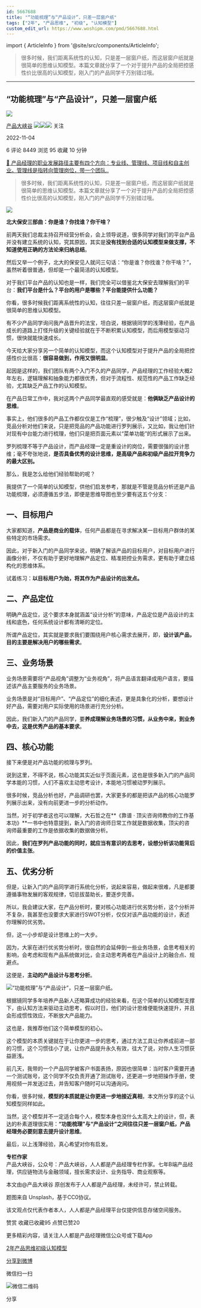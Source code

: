 ```yaml
---
id: 5667688
title: "“功能梳理”与“产品设计”，只差一层窗户纸"
tags: ["2年", "产品思维", "初级", "认知模型"]
custom_edit_url: https://www.woshipm.com/pmd/5667688.html
---
```

import { ArticleInfo } from '@site/src/components/ArticleInfo';

<ArticleInfo
    author="产品大峡谷"
    authorLink="https://www.woshipm.com/u/370341"
    published="2022-11-04"
    views={8449}
    comments={6}
    collects={95}
/>

> 很多时候，我们距离系统性的认知，只是差一层窗户纸，而这层窗户纸就是很简单的思维认知模型。本篇文章就分享了一个对于提升产品的全局把控感性价比很高的认知模型，刚入门的产品同学千万别错过哦。

---

## “功能梳理”与“产品设计”，只差一层窗户纸

[![](https://image.woshipm.com/wp-files/2022/05/Ojbe5hJTxgahne7BAHCn.jpg!/both/72x72)](https://www.woshipm.com/u/370341)

[产品大峡谷](https://www.woshipm.com/u/370341) ![](https://static.woshipm.com/tag/1121_1@2x.png)![](https://static.woshipm.com/tag/2103_1@2x.png)![](https://static.woshipm.com/tag/2104_1@2x.png) 关注

2022-11-04

6 评论 8449 浏览 95 收藏 10 分钟

[🔗 产品经理的职业发展路径主要有四个方向：专业线、管理线、项目线和自主创业。管理线是指转向管理岗位，带一个团队..](https://ke.qidianla.com/courses/90pm)

> 很多时候，我们距离系统性的认知，只是差一层窗户纸，而这层窗户纸就是很简单的思维认知模型。本篇文章就分享了一个对于提升产品的全局把控感性价比很高的认知模型，刚入门的产品同学千万别错过哦。

![](https://image.woshipm.com/wp-files/2022/11/LxdTugiSURTe62Gxs4gW.jpg)

**北大保安三部曲：你是谁？你找谁？你干啥？**

前两天我们总裁主持召开经营分析会，会上领导说道，很多同学对我们的平台产品并没有建立系统的认知，究其原因，其实是**没有找到合适的认知模型来做支撑，不知道使用正确的方法论来归纳总结**。

然后又举一个例子，北大的保安见人就问三句话：“你是谁？你找谁？你干啥？”，虽然听着很普通，但却是一个最简洁的认知模型。

对于我们平台产品的认知也是一样，我们完全可以借鉴北大保安去理解我们的平台：**我们平台是什么？平台的用户是哪些？平台能提供什么功能？**

你看，很多时候我们距离系统性的认知，往往只差一层窗户纸，而这层窗户纸就是很简单的思维认知模型。

有不少产品同学询问我产品晋升的法宝，坦白说，根据镜同学的浅薄经验，在产品成长的道路上打怪升级的关键经验就在于不断积累认知模型，而后用模型驱动习惯，很快就能快速成长。

今天给大家分享另一个简单的认知模型，而这个认知模型对于提升产品的全局把控感性价比很高：**很容易做到，作用又很明显**。

起因是这样的，我们团队有两个入门不久的产品同学，产品经理的工作经验大概2年左右，逻辑理解和抽象能力都很优秀，但对于流程性、规范性的产品工作缺乏经验，尤其缺乏产品工作的认知模型。

在产品日常工作中，我对这两个产品同学最直观的感受就是：**他俩缺乏产品设计的思维**。

事实上，他们很多的产品工作都仅仅是工作“梳理”，很少触及“设计”领域；比如，竞品分析对他们来说，只是把竞品的产品功能进行罗列展示，又比如，我让他们针对现有中台能力进行梳理，他们只是把页面元素以“菜单功能”的形式展示了出来。

罗列梳理不等于产品设计，而产品经理一定是重设计的岗位，需要很强的设计思维；毫不夸张地说，**是否具备优秀的设计思维，是高级产品和初级产品拉开竞争力的最大区别。**

那么，我是怎么给他们经验帮助的呢？

我提供了一个简单的认知模型，供他们启发参考，那就是不管是竞品分析还是产品功能梳理，必须遵循五步法，即便是思维导图也至少要有这五个分支：

## 一、目标用户

大家都知道，**产品是商业的载体**，任何产品都是在寻求解决某一目标用户群体的某些特定的市场需求。

因此，对于新入门的产品同学来说，明确了解该产品的目标用户，对目标用户进行画像分析，不仅有助于更好地理解产品定位、精准把控业务需求，更有助于建立结构化的思维体系。

试着练习：**以目标用户为始，将其作为产品设计的出发点。**

## 二、产品定位

明确产品定位，这个要求本身就涵盖“设计分析”的意味，产品定位是产品设计的主线和底色，任何系统设计都有清晰的定位。

所谓产品定位，其实就是要求我们要围绕用户核心需求去展开，即，**设计该产品，目的主要是解决用户的哪些需求**。

## 三、业务场景

业务场景需要将“产品视角”调整为“业务视角”，将产品语言翻译成用户语言，要描述该产品主要服务的业务场景。

业务场景是对“目标用户”、“产品定位”的细化表述，更是具象化的分析，要想设计好产品，需要对用户实际使用的场景进行充分分析。

因此，我们新入门的产品同学，要**养成理解业务场景的习惯，从业务中来，到业务中去，这是优秀产品的基本要求**。

## 四、核心功能

接下来便是对产品功能的梳理与罗列。

说到这里，不得不说，核心功能其实近似于页面元素，这也是很多新入门的产品同学本能的习惯，人们不喜欢主动思考设计，本能地习惯被动罗列展示。

很多时候，竞品分析也好，产品调研也罢，大家更多的都是把该产品的核心功能罗列展示出来，没有向前更进一步的分析动作。

当然，对于初学者这也可以理解，大石哲之在**《靠谱 · 顶尖咨询师教你的工作基本功》**一书中也特意提到，新入门的咨询师日常工作就是数据收集，顶尖的咨询师最重要的工作是依据收集的数据做分析。

因此，**我们在罗列产品功能的同时，就应当有意识的去思考，设想分析该功能背后的价值主张**。

## 五、优劣分析

但是，让新入门的产品同学进行系统化分析，说起来容易，做起来很难，凡是都要遵循事物发展的客观规律，切忌拔苗助长，要逐步完善。

所以，我会建议大家，在产品分析时，要对核心功能进行优劣势分析，这个分析并不复杂，我甚至也没要求大家进行SWOT分析，仅仅对该产品功能的设计，表述你理解的优劣势。

但，这一小步却是设计思维上的一大步。

因为，大家在进行优劣势分析时，很自然的会延伸到一些业务场景，会思考相关的影响，会考虑和现有产品系统做对比，会主动思考两者在产品设计上的融合点、规避点。

这便是，**主动的产品设计与思考分析**。

![“功能梳理”与“产品设计”，只差一层窗户纸。](https://image.woshipm.com/wp-files/2022/11/lqKVfDT6CpGkXwS7OZXm.png)

根据镜同学多年培养产品新人还略算成功的经验来看，在这个简单的认知模型支撑下，由认知方法来驱动主动思考，假以时日，他们的设计思维便能快速提升，并且会形成惯性效应，不断放大产品能力。

这也是，我推荐他们这个简单模型的初心。

这个模型的本质关键就在于让你更进一步的思考，通过方法工具让你养成前进一部的习惯，这个习惯往小了说，让你产品提升永久有效，往大了说，对你人生习惯获益匪浅。

前几天，我带的一个产品同学被客户书面表扬，原因也很简单：当时客户需要开通一个测试账号，这个同学不仅负责开通了测试账号，还更进一步地把操作手册，使用视频一并发送过去，并告知客户随时可以沟通询问。

你看，很多时候，**模型的本质就是让你更进一步地接近真相**，本文所分享的这个认知模型同样如此。

当然，这个模型并不一定适合每个人，模型本身也没什么太高大上的设计，但，表达的朴素道理很实用：**“功能梳理”与“产品设计”之间往往只差一层窗户纸，产品经理务必要刻意去提升设计思维**。

最后，以上浅薄经验，真心希望对你有启发。

**专栏作家**  
产品大峡谷，公众号：产品大峡谷，人人都是产品经理专栏作家。七年B端产品经理，供应链物流与金融领域，擅长需求设计、业务指导、商业观察等。

本文由@产品大峡谷 原创发布于人人都是产品经理，未经许可，禁止转载。

题图来自 Unsplash，基于CC0协议。

该文观点仅代表作者本人，人人都是产品经理平台仅提供信息存储空间服务。

赞赏 收藏已收藏95 点赞已赞20

更多精彩内容，请关注人人都是产品经理微信公众号或下载App

[2年](https://www.woshipm.com/tag/2%e5%b9%b4)[产品思维](https://www.woshipm.com/tag/%e4%ba%a7%e5%93%81%e6%80%9d%e7%bb%b4)[初级](https://www.woshipm.com/tag/%e5%88%9d%e7%ba%a7)[认知模型](https://www.woshipm.com/tag/%e8%ae%a4%e7%9f%a5%e6%a8%a1%e5%9e%8b)

[分享到微博](https://service.weibo.com/share/share.php?appkey=2775287854&title=“功能梳理”与“产品设计”，只差一层窗户纸&url=https://www.woshipm.com/pmd/5667688.html&pic=https://image.woshipm.com/wp-files/2022/11/LxdTugiSURTe62Gxs4gW.jpg)

微信扫一扫

![微信二维码](https://api.pwmqr.com/qrcode/create/?url=https://www.woshipm.com/pmd/5667688.html)

分享